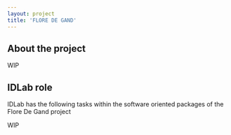 ```yaml
---
layout: project
title: 'FLORE DE GAND'
---
```


## About the project

WIP

## IDLab role

IDLab has the following tasks within the software oriented packages of the Flore De Gand project

WIP
